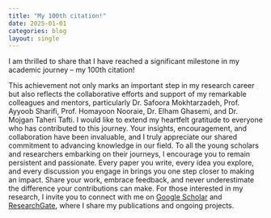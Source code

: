 ```yaml
---
title: "My 100th citation!"
date: 2025-01-01
categories: blog
layout: single
---
```


I am thrilled to share that I have reached a significant milestone in my academic journey – my 100th citation!


This achievement not only marks an important step in my research career but also reflects the collaborative efforts and support of my remarkable colleagues and mentors, particularly Dr. Safoora Mokhtarzadeh, Prof. Ayyoob Sharifi, Prof. Homayoon Nooraie, Dr. Elham Ghasemi, and Dr. Mojgan Taheri Tafti.
I would like to extend my heartfelt gratitude to everyone who has contributed to this journey. Your insights, encouragement, and collaboration have been invaluable, and I truly appreciate our shared commitment to advancing knowledge in our field.
To all the young scholars and researchers embarking on their journeys, I encourage you to remain persistent and passionate. Every paper you write, every idea you explore, and every discussion you engage in brings you one step closer to making an impact. Share your work, embrace feedback, and never underestimate the difference your contributions can make.
For those interested in my research, I invite you to connect with me on [Google Scholar](https://scholar.google.com/citations?hl=en&user=lA6YgCsAAAAJ&view_op=list_works&gmla=AJsN-F5TjwQIrFOUpF12r75FX3qub8RPm8IRw93IqknKKRzUw2FL3DQHp4H1RDIs_07o5hVXGpOzUxMeaoRIFpO3sOG8NwunGg) and [ResearchGate](https://www.researchgate.net/profile/Mahdi-Suleimany), where I share my publications and ongoing projects.
